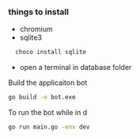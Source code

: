 ### things to install
- chromium
- sqlite3
```bash
  choco install sqlite
  ```
- open a terminal in database folder

Build the applicaiton bot
```bash
go build -o bot.exe
```
To run the bot while in d
```bash
go run main.go -env dev
```